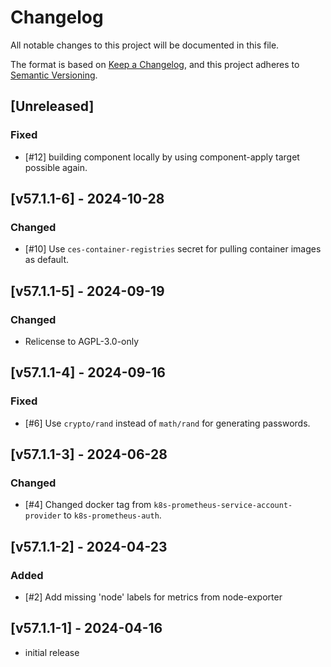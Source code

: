 # Changelog

All notable changes to this project will be documented in this file.

The format is based on [Keep a Changelog](https://keepachangelog.com/en/1.0.0/),
and this project adheres to [Semantic Versioning](https://semver.org/spec/v2.0.0.html).

## [Unreleased]
### Fixed
- [#12] building component locally by using component-apply target possible again.

## [v57.1.1-6] - 2024-10-28
### Changed
- [#10] Use `ces-container-registries` secret for pulling container images as default.

## [v57.1.1-5] - 2024-09-19
### Changed
- Relicense to AGPL-3.0-only

## [v57.1.1-4] - 2024-09-16
### Fixed
- [#6] Use `crypto/rand` instead of `math/rand` for generating passwords.

## [v57.1.1-3] - 2024-06-28
### Changed
- [#4] Changed docker tag from `k8s-prometheus-service-account-provider` to `k8s-prometheus-auth`.

## [v57.1.1-2] - 2024-04-23
### Added
- [#2] Add missing 'node' labels for metrics from node-exporter

## [v57.1.1-1] - 2024-04-16
- initial release